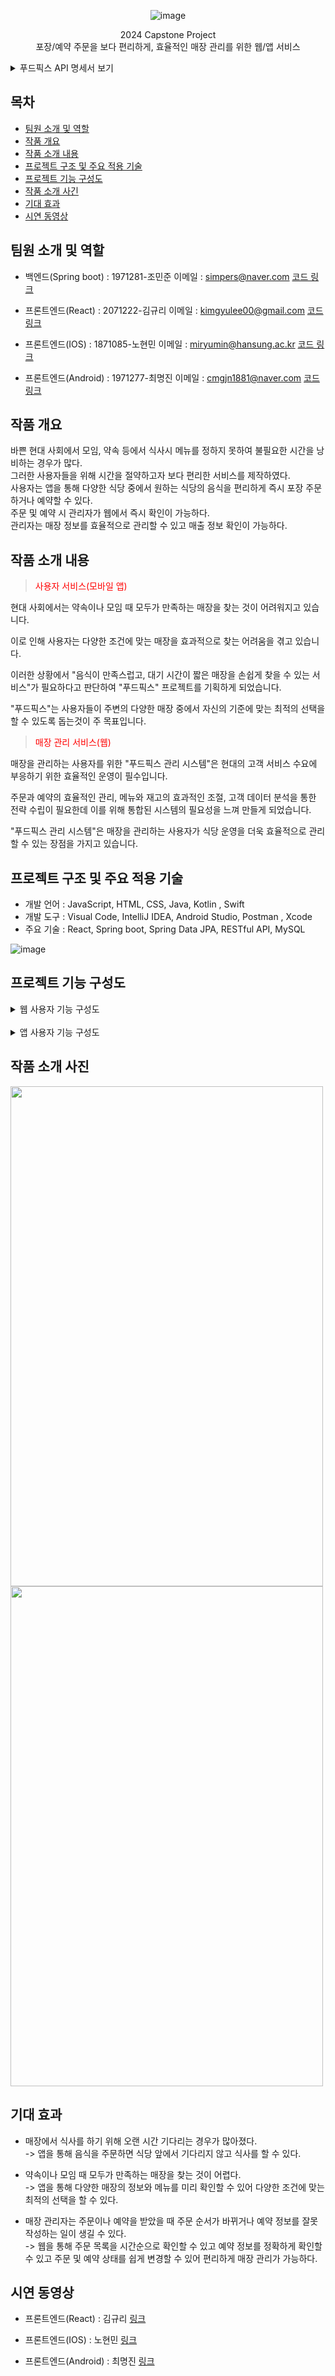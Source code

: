 <div align="center">

![image](https://github.com/Jominjun1/FoodfixProject/assets/116476333/6618c55f-f7af-4a78-a6a7-c91459636c78)

 2024 Capstone Project<br>
 포장/예약 주문을 보다 편리하게, 효율적인 매장 관리를 위한 웹/앱 서비스

</div>


<details>
  <summary>푸드픽스 API 명세서 보기</summary>
  
  ![푸드픽스 API](https://github.com/Jominjun1/FoodfixProject/assets/116476333/a65a081c-191d-4599-a109-27df6a853870)
</details>

## 목차
 - [팀원 소개 및 역할](#팀원-소개-및-역할)
 - [작품 개요](#작품-개요)
 - [작품 소개 내용](#작품-소개-내용)
 - [프로젝트 구조 및 주요 적용 기술](#프로젝트-구조-및-주요-적용-기술)
 - [프로젝트 기능 구성도](#프로젝트-기능-구성도)
 - [작품 소개 사긴](#작품-소개-사진)
 - [기대 효과](#기대-효과)
 - [시연 동영상](#시연-동영상)

## 팀원 소개 및 역할

* 백엔드(Spring boot) : 1971281-조민준  이메일 : simpers@naver.com [코드 링크](https://github.com/Jominjun1/FoodfixProject/blob/backend)

* 프론트엔드(React) : 2071222-김규리 이메일 : kimgyulee00@gmail.com [코드 링크](https://github.com/Jominjun1/FoodfixProject/blob/frontend_web)

* 프론트엔드(IOS) : 1871085-노현민 이메일 : miryumin@hansung.ac.kr [코드 링크](https://github.com/Jominjun1/FoodfixProject/blob/frontend_ios)

* 프론트엔드(Android) : 1971277-최명진 이메일 : cmgjn1881@naver.com [코드 링크](https://github.com/Jominjun1/FoodfixProject/blob/frontend_android)

## 작품 개요

바쁜 현대 사회에서 모임, 약속 등에서 식사시 메뉴를 정하지 못하여 불필요한 시간을 낭비하는 경우가 많다. <br>
그러한 사용자들을 위해 시간을 절약하고자 보다 편리한 서비스를 제작하였다. <br>
사용자는 앱을 통해 다양한 식당 중에서 원하는 식당의 음식을 편리하게 즉시 포장 주문하거나 예약할 수 있다. <br>
주문 및 예약 시 관리자가 웹에서 즉시 확인이 가능하다.  <br>
관리자는 매장 정보를 효율적으로 관리할 수 있고 매출 정보 확인이 가능하다. <br>


## 작품 소개 내용

><p style="color:red">사용자 서비스(모바일 앱)</p>
현대 사회에서는 약속이나 모임 때 모두가 만족하는 매장을 찾는 것이 어려워지고 있습니다. 

이로 인해 사용자는 다양한 조건에 맞는 매장을 효과적으로 찾는 어려움을 겪고 있습니다.

이러한 상황에서 "음식이 만족스럽고, 대기 시간이 짧은 매장을 손쉽게 찾을 수 있는 서비스"가 필요하다고
판단하여 "푸드픽스" 프로젝트를 기획하게 되었습니다.

"푸드픽스"는 사용자들이 주변의 다양한 매장 중에서 자신의 기준에 맞는 최적의 선택을 할 수 있도록 돕는것이 주 목표입니다.


><p style="color:red">매장 관리 서비스(웹)</p>
매장을 관리하는 사용자를 위한 "푸드픽스 관리 시스템"은 현대의 고객 서비스 수요에 부응하기 위한 효율적인 운영이 필수입니다.

주문과 예약의 효율적인 관리, 메뉴와 재고의 효과적인 조절, 고객 데이터 분석을 통한 전략 수립이 필요한데 이를 위해 통합된 시스템의 필요성을 느껴 만들게 되었습니다.

"푸드픽스 관리 시스템"은 매장을 관리하는 사용자가 식당 운영을 더욱 효율적으로 관리할 수 있는 장점을 가지고 있습니다.

## 프로젝트 구조 및 주요 적용 기술

* 개발 언어 : JavaScript, HTML, CSS, Java, Kotlin , Swift
* 개발 도구 : Visual Code, IntelliJ IDEA, Android Studio, Postman , Xcode
* 주요 기술 : React, Spring boot, Spring Data JPA, RESTful API, MySQL

![image](https://github.com/Jominjun1/FoodfixProject/assets/116476333/4801c477-7d0d-476e-8715-5563c172c35a)


## 프로젝트 기능 구성도
<details>
 <summary>웹 사용자 기능 구성도</summary>
 
 ![웹 사용자 기능 구성도](https://github.com/Jominjun1/FoodfixProject/assets/116476333/45858ca6-f7ab-42ff-9e2b-a469f687b942)

</details>
<br>
<details>
 <summary>앱 사용자 기능 구성도</summary>
 
 ![앱 사용자 기능 구성도](https://github.com/Jominjun1/FoodfixProject/assets/116476333/c8d355dc-1545-4f68-8f56-c6099a360a61)

</details>

## 작품 소개 사진

<img src="https://github.com/Jominjun1/FoodfixProject/assets/116476333/7d22e396-f5f3-4751-8e7f-e284cd673a78" width="500" height="800"> <img src="https://github.com/Jominjun1/FoodfixProject/assets/116476333/9b20081c-dbd4-4553-9e5e-d02b1a8ab611" width="500" height="800">


## 기대 효과

* 매장에서 식사를 하기 위해 오랜 시간 기다리는 경우가 많아졌다. <br>-> 앱을 통해 음식을 주문하면 식당 앞에서 기다리지 않고 식사를 할 수 있다.
  
* 약속이나 모임 때 모두가 만족하는 매장을 찾는 것이 어렵다. <br>-> 앱을 통해 다양한 매장의 정보와 메뉴를 미리 확인할 수 있어 다양한 조건에 맞는 최적의 선택을 할 수 있다.

* 매장 관리자는 주문이나 예약을 받았을 때 주문 순서가 바뀌거나 예약 정보를 잘못 작성하는 일이 생길 수 있다. <br>-> 웹을 통해 주문 목록을 시간순으로 확인할 수 있고 예약 정보를 정확하게 확인할 수 있고 주문 및 예약 상태를 쉽게 변경할 수 있어 편리하게 매장 관리가 가능하다.

## 시연 동영상

* 프론트엔드(React) : 김규리 [링크](https://www.youtube.com/@user-oy5od5lm9j)

* 프론트엔드(IOS) : 노현민 [링크](https://www.youtube.com/watch?v=sFjHMpNh9ig)

* 프론트엔드(Android) : 최명진 [링크](https://youtu.be/4o9sn4oTN18?si=c9vI-s1-xZ8Swdzu)
